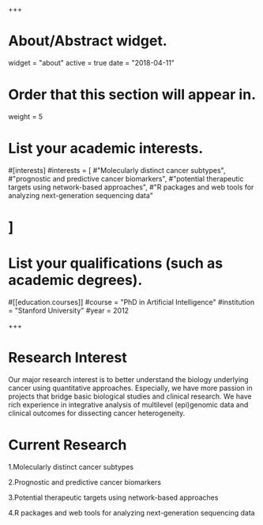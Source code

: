 +++
# About/Abstract widget.
widget = "about"
active = true
date = "2018-04-11"

# Order that this section will appear in.
weight = 5

# List your academic interests.
#[interests]
  #interests = [
    #"Molecularly distinct cancer subtypes",
    #"prognostic and predictive cancer biomarkers",
    #"potential therapeutic targets using network-based approaches",
    #"R packages and web tools for analyzing next-generation sequencing data"
 # ]

# List your qualifications (such as academic degrees).
#[[education.courses]]
  #course = "PhD in Artificial Intelligence"
  #institution = "Stanford University"
  #year = 2012

+++

# Research Interest

Our major research interest is to better understand the biology underlying cancer using quantitative approaches. Especially, we have more passion in projects that bridge basic biological studies and clinical research. We have rich experience in integrative analysis of multilevel (epi)genomic data and clinical outcomes for dissecting cancer heterogeneity.

# Current Research
1.Molecularly distinct cancer subtypes

2.Prognostic and predictive cancer biomarkers

3.Potential therapeutic targets using network-based approaches

4.R packages and web tools for analyzing next-generation sequencing data